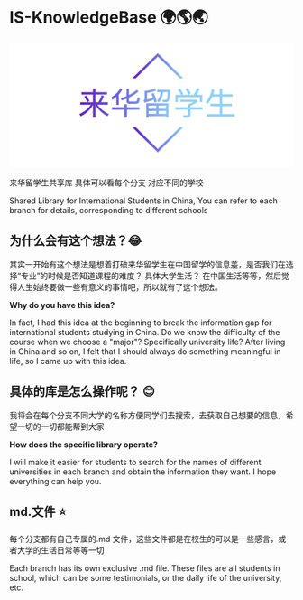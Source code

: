 # IS-KnowledgeBase 🌍🌎🌏
![Image text](https://github.com/RobertWeijie/IS-KnowledgeBase/blob/main/logo.png)

来华留学生共享库
具体可以看每个分支 对应不同的学校


Shared Library for International Students in China, You can refer to each branch for details, corresponding to different schools


## **为什么会有这个想法？😂**

其实一开始有这个想法是想着打破来华留学生在中国留学的信息差，是否我们在选择“专业”的时候是否知道课程的难度？ 具体大学生活？ 在中国生活等等，然后觉得人生始终要做一些有意义的事情吧，所以就有了这个想法。

**Why do you have this idea?**

In fact, I had this idea at the beginning to break the information gap for international students studying in China. Do we know the difficulty of the course when we choose a "major"? Specifically university life? After living in China and so on, I felt that I should always do something meaningful in life, so I came up with this idea.


## **具体的库是怎么操作呢？** 😊


我将会在每个分支不同大学的名称方便同学们去搜索，去获取自己想要的信息，希望一切的一切都能帮到大家

**How does the specific library operate?** 


I will make it easier for students to search for the names of different universities in each branch and obtain the information they want. I hope everything can help you.


## **md.文件** ⭐
每个分支都有自己专属的.md 文件，这些文件都是在校生的可以是一些感言，或者大学的生活日常等等一切


Each branch has its own exclusive .md file. These files are all students in school, which can be some testimonials, or the daily life of the university, etc.


